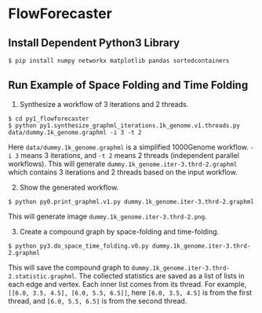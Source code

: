 # FlowForecaster

## Install Dependent Python3 Library
```bash
$ pip install numpy networkx matplotlib pandas sortedcontainers
```

## Run Example of Space Folding and Time Folding

1. Synthesize a workflow of 3 iterations and 2 threads.
```shell
$ cd py1_flowforecaster
$ python py1.synthesize_graphml_iterations.1k_genome.v1.threads.py data/dummy.1k_genome.graphml -i 3 -t 2
```
Here `data/dummy.1k_genome.graphml` is a simplified 1000Genome workflow. 
`-i 3` means 3 iterations, and `-t 2` means 2 threads (independent parallel workflows).
This will generate `dummy.1k_genome.iter-3.thrd-2.graphml` which contains 3 iterations and 2 threads based on the input workflow.

2. Show the generated workflow.
```shell
$ python py0.print_graphml.v1.py dummy.1k_genome.iter-3.thrd-2.graphml  
```
This will generate image `dummy.1k_genome.iter-3.thrd-2.png`.

3. Create a compound graph by space-folding and time-folding.
```shell
$ python py3.do_space_time_folding.v0.py dummy.1k_genome.iter-3.thrd-2.graphml  
```
This will save the compound graph to `dummy.1k_genome.iter-3.thrd-2.statistic.graphml`.
The collected statistics are saved as a list of lists in each edge and vertex. Each inner list comes from  its thread. 
For example, `[[6.0, 3.5, 4.5], [6.0, 5.5, 6.5]]`, here `[6.0, 3.5, 4.5]` is from the first thread, 
and `[6.0, 5.5, 6.5]` is from the second thread.
